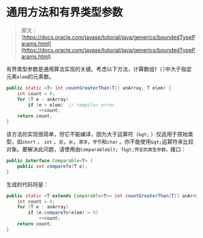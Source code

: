 # 通用方法和有界类型参数

> 原文： [https://docs.oracle.com/javase/tutorial/java/generics/boundedTypeParams.html](https://docs.oracle.com/javase/tutorial/java/generics/boundedTypeParams.html)

有界类型参数是通用算法实现的关键。考虑以下方法，计算数组`T []`中大于指定元素`elem`的元素数。

```java
public static <T> int countGreaterThan(T[] anArray, T elem) {
    int count = 0;
    for (T e : anArray)
        if (e > elem)  // compiler error
            ++count;
    return count;
}

```

该方法的实现很简单，但它不能编译，因为大于运算符（`&gt;` ）仅适用于原始类型，如`short` ， `int` ，`双`，`长`，`漂浮`，`字节`和`char` 。你不能使用`&gt;`运算符来比较对象。要解决此问题，请使用由`Comparable&lt; T&gt;界定的类型参数。`接口：

```java
public interface Comparable<T> {
    public int compareTo(T o);
}

```

生成的代码将是：

```java
public static <T extends Comparable<T>> int countGreaterThan(T[] anArray, T elem) {
    int count = 0;
    for (T e : anArray)
        if (e.compareTo(elem) > 0)
            ++count;
    return count;
}

```